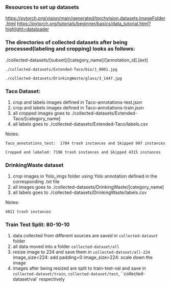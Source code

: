 ### Resources to set up datasets
https://pytorch.org/vision/main/generated/torchvision.datasets.ImageFolder.html
https://pytorch.org/tutorials/beginner/basics/data_tutorial.html?highlight=dataloader

### The directories of collected datasets after being processed(labeling and cropping) looks as follows: 
./collected-datasets/[subset]/[category_name]/[annotation_id].[ext] 

	./collected-datasets/Extended-Taco/bio/1_0001.jpg

	./collected-datasets/DrinkingWaste/glass/3_1447.jpg


### Taco Dataset:
1. crop and labels images defined in Taco-annotations-test.json
2. crop and labels images defined in Taco-annotations-train.json
3. all cropped images goes to ./collected-datasets/Extended-Taco/[category_name]
4. all labels goes to ./collected-datasets/Extended-Taco/labels.csv

Notes: 
	
	Taco_annotations_test:  1784 trash instances and Skipped 997 instances

	Cropped and labeled: 7190 trash instances and Skipped 4315 instances
### DrinkingWaste dataset
1. crop images in Yolo_imgs folder using Yolo annotation defined in the corresponding .txt file
2. all images goes to ./collected-datasets/DrinkingWaste/[category_name]
3. all labels goes to ./collected-datasets/DrinkingWaste/labels.csv

Notes:
	
	4811 trash instances
	
	
### Train Test Split: 80-10-10
1. data collected from different sources are saved in `collected-dataset` folder
2. all data moved into a folder `collected-dataset/all`
3. resize image to 224 and save them in `collected-dataset/all-224`
image_size<224: add padding=0
image_size>224: scale down the image
4. images after being resized are split to train-test-val and save in `collected-dataset/train`, `collected-dataset/test`, ``collected-dataset/val` respectively






